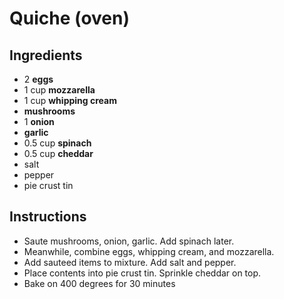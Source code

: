 # Quiche (oven)

## Ingredients

- 2 **eggs** 
- 1 cup **mozzarella**
- 1 cup **whipping cream**
- **mushrooms**
- 1 **onion**
- **garlic**
- 0.5 cup **spinach**
- 0.5 cup **cheddar**
- salt
- pepper
- pie crust tin

## Instructions

- Saute mushrooms, onion, garlic. Add spinach later.
- Meanwhile, combine eggs, whipping cream, and mozzarella.
- Add sauteed items to mixture. Add salt and pepper. 
- Place contents into pie crust tin. Sprinkle cheddar on top. 
- Bake on 400 degrees for 30 minutes




